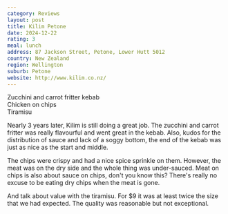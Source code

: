 ```yaml
---
category: Reviews
layout: post
title: Kilim Petone
date: 2024-12-22
rating: 3
meal: lunch
address: 87 Jackson Street, Petone, Lower Hutt 5012
country: New Zealand
region: Wellington
suburb: Petone
website: http://www.kilim.co.nz/
---
```

Zucchini and carrot fritter kebab  
Chicken on chips   
Tiramisu  

Nearly 3 years later, Kilim is still doing a great job. The zucchini and carrot fritter was really flavourful and went great in the kebab. Also, kudos for the distribution of sauce and lack of a soggy bottom, the end of the kebab was just as nice as the start and middle. 

The chips were crispy and had a nice spice sprinkle on them. However, the meat was on the dry side and the whole thing was under-sauced. Meat on chips is also about sauce on chips, don't you know this? There's really no excuse to be eating dry chips when the meat is gone. 

And talk about value with the tiramisu. For $9 it was at least twice the size that we had expected. The quality was reasonable but not exceptional. 
